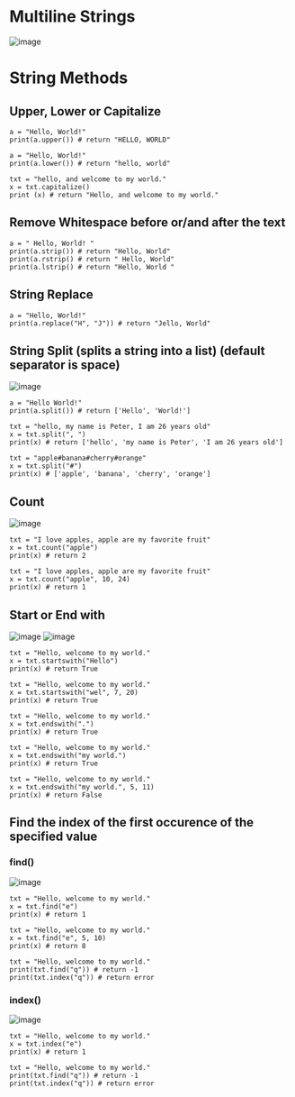 
# Multiline Strings

![image](https://user-images.githubusercontent.com/60442877/221096022-93f00053-744f-4e4a-877f-f56f2b4043b7.png)

# String Methods

## Upper, Lower or Capitalize

    a = "Hello, World!"
    print(a.upper()) # return "HELLO, WORLD"
    
    a = "Hello, World!"
    print(a.lower()) # return "hello, world"
    
    txt = "hello, and welcome to my world."
    x = txt.capitalize()
    print (x) # return "Hello, and welcome to my world."

## Remove Whitespace before or/and after the text

    a = " Hello, World! "
    print(a.strip()) # return "Hello, World"
    print(a.rstrip() # return " Hello, World"
    print(a.lstrip() # return "Hello, World "
    
## String Replace

    a = "Hello, World!"
    print(a.replace("H", "J")) # return "Jello, World"
    
## String Split (splits a string into a list) (default separator is space)

![image](https://user-images.githubusercontent.com/60442877/221386460-45cca7d1-1e3c-4bce-9926-094a8e564f55.png)

    a = "Hello World!"
    print(a.split()) # return ['Hello', 'World!']
    
    txt = "hello, my name is Peter, I am 26 years old"
    x = txt.split(", ")
    print(x) # return ['hello', 'my name is Peter', 'I am 26 years old']
    
    txt = "apple#banana#cherry#orange"
    x = txt.split("#")
    print(x) # ['apple', 'banana', 'cherry', 'orange']

    
## Count

![image](https://user-images.githubusercontent.com/60442877/221363540-2b414849-61de-4a4a-bdd7-1bafe2f67561.png)

    txt = "I love apples, apple are my favorite fruit"
    x = txt.count("apple")
    print(x) # return 2
    
    txt = "I love apples, apple are my favorite fruit"
    x = txt.count("apple", 10, 24)
    print(x) # return 1
    
## Start or End with

![image](https://user-images.githubusercontent.com/60442877/221363669-84d0c7f2-244a-4269-a5f1-b9c34317c091.png)
![image](https://user-images.githubusercontent.com/60442877/221363716-1aae3765-c18c-4127-b4bf-f4ce2f2f50ff.png)

    txt = "Hello, welcome to my world."
    x = txt.startswith("Hello")
    print(x) # return True
   
    txt = "Hello, welcome to my world."
    x = txt.startswith("wel", 7, 20)
    print(x) # return True

    txt = "Hello, welcome to my world."
    x = txt.endswith(".")
    print(x) # return True
    
    txt = "Hello, welcome to my world."
    x = txt.endswith("my world.")
    print(x) # return True
    
    txt = "Hello, welcome to my world."
    x = txt.endswith("my world.", 5, 11)
    print(x) # return False

## Find the index of the first occurence of the specified value

### find()

![image](https://user-images.githubusercontent.com/60442877/221364100-b8c3ad3d-ea23-4dca-a664-ca2d31eaa3ff.png)

    txt = "Hello, welcome to my world."
    x = txt.find("e")
    print(x) # return 1

    txt = "Hello, welcome to my world."
    x = txt.find("e", 5, 10)
    print(x) # return 8
    
    txt = "Hello, welcome to my world."
    print(txt.find("q")) # return -1
    print(txt.index("q")) # return error

### index()

![image](https://user-images.githubusercontent.com/60442877/221386395-e9d5dab1-6d21-41a6-adbd-7f47c7405496.png)


    txt = "Hello, welcome to my world."
    x = txt.index("e")
    print(x) # return 1

    txt = "Hello, welcome to my world."
    print(txt.find("q")) # return -1
    print(txt.index("q")) # return error





